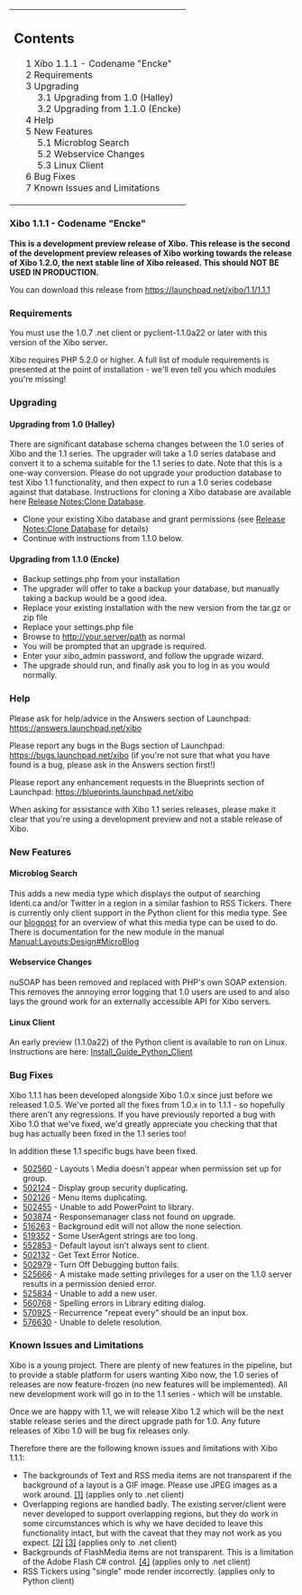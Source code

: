 <!--toc=getting_started-->
<table id="toc" class="toc"><tr><td><div id="toctitle"><h2>Contents</h2></div>
<ul>
<li class="toclevel-1 tocsection-1"><a href="#Xibo_1.1.1_-_Codename_.22Encke.22"><span class="tocnumber">1</span> <span class="toctext">Xibo 1.1.1 - Codename "Encke"</a></li>
<li class="toclevel-1 tocsection-2"><a href="#Requirements"><span class="tocnumber">2</span> <span class="toctext">Requirements</span></a></li>
<li class="toclevel-1 tocsection-3"><a href="#Upgrading"><span class="tocnumber">3</span> <span class="toctext">Upgrading</span></a>
<ul>
<li class="toclevel-2 tocsection-4"><a href="#Upgrading_from_1.0_.28Halley.29"><span class="tocnumber">3.1</span> <span class="toctext">Upgrading from 1.0 (Halley)</span></a></li>
<li class="toclevel-2 tocsection-5"><a href="#Upgrading_from_1.1.0_.28Encke.29"><span class="tocnumber">3.2</span> <span class="toctext">Upgrading from 1.1.0 (Encke)</span></a></li>
</ul>
</li>
<li class="toclevel-1 tocsection-6"><a href="#Help"><span class="tocnumber">4</span> <span class="toctext">Help</span></a></li>
<li class="toclevel-1 tocsection-7"><a href="#New_Features"><span class="tocnumber">5</span> <span class="toctext">New Features</span></a>
<ul>
<li class="toclevel-2 tocsection-8"><a href="#Microblog_Search"><span class="tocnumber">5.1</span> <span class="toctext">Microblog Search</span></a></li>
<li class="toclevel-2 tocsection-9"><a href="#Webservice_Changes"><span class="tocnumber">5.2</span> <span class="toctext">Webservice Changes</span></a></li>
<li class="toclevel-2 tocsection-10"><a href="#Linux_Client"><span class="tocnumber">5.3</span> <span class="toctext">Linux Client</span></a></li>
</ul>
</li>
<li class="toclevel-1 tocsection-11"><a href="#Bug_Fixes"><span class="tocnumber">6</span> <span class="toctext">Bug Fixes</span></a></li>
<li class="toclevel-1 tocsection-12"><a href="#Known_Issues_and_Limitations"><span class="tocnumber">7</span> <span class="toctext">Known Issues and Limitations</span></a></li>
</ul>
</td></tr></table>
<h3> <span class="mw-headline" id="Xibo_1.1.1_-_Codename_.22Encke.22">Xibo 1.1.1 - Codename "Encke"</h3>
<p><b>This is a development preview release of Xibo. This release is the second of the development preview releases of Xibo working towards the release of Xibo 1.2.0, the next stable line of Xibo released. This should NOT BE USED IN PRODUCTION.</b>
</p><p>You can download this release from <a rel="nofollow" class="external free" href="https://launchpad.net/xibo/1.1/1.1.1">https://launchpad.net/xibo/1.1/1.1.1</a>
</p>
<h3> <span class="mw-headline" id="Requirements"> Requirements </span></h3>
<p>You must use the 1.0.7 .net client or pyclient-1.1.0a22 or later with this version of the Xibo server.
</p><p>Xibo requires PHP 5.2.0 or higher. A full list of module requirements is presented at the point of installation - we'll even tell you which modules you're missing!
</p>
<h3> <span class="mw-headline" id="Upgrading"> Upgrading </span></h3>
<h4> <span class="mw-headline" id="Upgrading_from_1.0_.28Halley.29"> Upgrading from 1.0 (Halley) </span></h4>
<p>There are significant database schema changes between the 1.0 series of Xibo and the 1.1 series. The upgrader will take a 1.0 series database and convert it to a schema suitable for the 1.1 series to date. Note that this is a one-way conversion. Please do not upgrade your production database to test Xibo 1.1 functionality, and then expect to run a 1.0 series codebase against that database. Instructions for cloning a Xibo database are available here <a href="release_notes_clonedb.html" title="Release Notes:Clone Database">Release Notes:Clone Database</a>.
</p>
<ul><li> Clone your existing Xibo database and grant permissions (see <a href="release_notes_clonedb.html" title="Release Notes:Clone Database">Release Notes:Clone Database</a> for details)
</li><li> Continue with instructions from 1.1.0 below.
</li></ul>
<h4> <span class="mw-headline" id="Upgrading_from_1.1.0_.28Encke.29"> Upgrading from 1.1.0 (Encke) </span></h4>
<ul><li> Backup settings.php from your installation
</li><li> The upgrader will offer to take a backup your database, but manually taking a backup would be a good idea.
</li><li> Replace your existing installation with the new version from the tar.gz or zip file
</li><li> Replace your settings.php file
</li><li> Browse to <a rel="nofollow" class="external free" href="http://your.server/path">http://your.server/path</a> as normal
</li><li> You will be prompted that an upgrade is required.
</li><li> Enter your xibo_admin password, and follow the upgrade wizard.
</li><li> The upgrade should run, and finally ask you to log in as you would normally.
</li></ul>
<h3> <span class="mw-headline" id="Help"> Help </span></h3>
<p>Please ask for help/advice in the Answers section of Launchpad: <a rel="nofollow" class="external free" href="https://answers.launchpad.net/xibo">https://answers.launchpad.net/xibo</a>
</p><p>Please report any bugs in the Bugs section of Launchpad: <a rel="nofollow" class="external free" href="https://bugs.launchpad.net/xibo">https://bugs.launchpad.net/xibo</a> (if you're not sure that what you have found is a bug, please ask in the Answers section first!)
</p><p>Please report any enhancement requests in the Blueprints section of Launchpad: <a rel="nofollow" class="external free" href="https://blueprints.launchpad.net/xibo">https://blueprints.launchpad.net/xibo</a>
</p><p>When asking for assistance with Xibo 1.1 series releases, please make it clear that you're using a development preview and not a stable release of Xibo.
</p>
<h3> <span class="mw-headline" id="New_Features">New Features</span></h3>
<h4> <span class="mw-headline" id="Microblog_Search">Microblog Search</span></h4>
<p>This adds a new media type which displays the output of searching Identi.ca and/or Twitter in a region in a similar fashion to RSS Tickers. There is currently only client support in the Python client for this media type. See our <a rel="nofollow" class="external text" href="http://xibo.org.uk/2010/05/03/signing-oggcamp/">blogpost</a> for an overview of what this media type can be used to do. There is documentation for the new module in the manual <a href="/wiki/Manual:Layouts:Design#MicroBlog" title="Manual:Layouts:Design">Manual:Layouts:Design#MicroBlog</a>
</p>
<h4> <span class="mw-headline" id="Webservice_Changes">Webservice Changes</span></h4>
<p>nuSOAP has been removed and replaced with PHP's own SOAP extension. This removes the annoying error logging that 1.0 users are used to and also lays the ground work for an externally accessible API for Xibo servers.
</p>
<h4> <span class="mw-headline" id="Linux_Client">Linux Client</span></h4>
<p>An early preview (1.1.0a22) of the Python client is available to run on Linux. Instructions are here: <a href="/wiki/Install_Guide_Python_Client" title="Install Guide Python Client">Install_Guide_Python_Client</a>
</p>
<h3> <span class="mw-headline" id="Bug_Fixes">Bug Fixes</span></h3>
<p>Xibo 1.1.1 has been developed alongside Xibo 1.0.x since just before we released 1.0.5. We've ported all the fixes from 1.0.x in to 1.1.1 - so hopefully there aren't any regressions. If you have previously reported a bug with Xibo 1.0 that we've fixed, we'd greatly appreciate you checking that that bug has actually been fixed in the 1.1 series too!
</p><p>In addition these 1.1 specific bugs have been fixed.
</p>
<ul><li> <a rel="nofollow" class="external text" href="https://bugs.launchpad.net/xibo/+bug/502560">502560</a> - Layouts \ Media doesn't appear when permission set up for group.
</li><li> <a rel="nofollow" class="external text" href="https://bugs.launchpad.net/xibo/+bug/502124">502124</a> - Display group security duplicating.
</li><li> <a rel="nofollow" class="external text" href="https://bugs.launchpad.net/xibo/+bug/502126">502126</a> - Menu items duplicating.
</li><li> <a rel="nofollow" class="external text" href="https://bugs.launchpad.net/xibo/+bug/502455">502455</a> - Unable to add PowerPoint to library.
</li><li> <a rel="nofollow" class="external text" href="https://bugs.launchpad.net/xibo/+bug/503874">503874</a> - Responsemanager class not found on upgrade.
</li><li> <a rel="nofollow" class="external text" href="https://bugs.launchpad.net/xibo/+bug/516263">516263</a> - Background edit will not allow the none selection.
</li><li> <a rel="nofollow" class="external text" href="https://bugs.launchpad.net/xibo/+bug/519352">519352</a> - Some UserAgent strings are too long.
</li><li> <a rel="nofollow" class="external text" href="https://bugs.launchpad.net/xibo/+bug/552853">552853</a> - Default layout isn't always sent to client.
</li><li> <a rel="nofollow" class="external text" href="https://bugs.launchpad.net/xibo/+bug/502132">502132</a> - Get Text Error Notice.
</li><li> <a rel="nofollow" class="external text" href="https://bugs.launchpad.net/xibo/+bug/502979">502979</a> - Turn Off Debugging button fails.
</li><li> <a rel="nofollow" class="external text" href="https://bugs.launchpad.net/xibo/+bug/525666">525666</a> - A mistake made setting privileges for a user on the 1.1.0 server results in a permission denied error.
</li><li> <a rel="nofollow" class="external text" href="https://bugs.launchpad.net/xibo/+bug/525834">525834</a> - Unable to add a new user.
</li><li> <a rel="nofollow" class="external text" href="https://bugs.launchpad.net/xibo/+bug/560768">560768</a> - Spelling errors in Library editing dialog.
</li><li> <a rel="nofollow" class="external text" href="https://bugs.launchpad.net/xibo/+bug/570925">570925</a> - Recurrence "repeat every" should be an input box.
</li><li> <a rel="nofollow" class="external text" href="https://bugs.launchpad.net/xibo/+bug/576630">576630</a> - Unable to delete resolution.
</li></ul>
<h3> <span class="mw-headline" id="Known_Issues_and_Limitations"> Known Issues and Limitations </span></h3>
<p>Xibo is a young project. There are plenty of new features in the pipeline, but to provide a stable platform for users wanting Xibo now, the 1.0 series of releases are now feature-frozen (no new features will be implemented). All new development work will go in to the 1.1 series - which will be unstable.
</p><p>Once we are happy with 1.1, we will release Xibo 1.2 which will be the next stable release series and the direct upgrade path for 1.0. Any future releases of Xibo 1.0 will be bug fix releases only.
</p><p>Therefore there are the following known issues and limitations with Xibo 1.1.1:
</p>
<ul><li> The backgrounds of Text and RSS media items are not transparent if the background of a layout is a GIF image. Please use JPEG images as a work around. <a rel="nofollow" class="external autonumber" href="https://bugs.launchpad.net/xibo/+bug/348506">[1]</a> (applies only to .net client)
</li><li> Overlapping regions are handled badly. The existing server/client were never developed to support overlapping regions, but they do work in some circumstances which is why we have decided to leave this functionality intact, but with the caveat that they may not work as you expect. <a rel="nofollow" class="external autonumber" href="https://bugs.launchpad.net/xibo/+bug/321377">[2]</a> <a rel="nofollow" class="external autonumber" href="https://answers.launchpad.net/xibo/+question/64768">[3]</a> (applies only to .net client)
</li><li> Backgrounds of FlashMedia items are not transparent. This is a limitation of the Adobe Flash C# control. <a rel="nofollow" class="external autonumber" href="https://bugs.launchpad.net/xibo/+bug/341634">[4]</a> (applies only to .net client)
</li><li> RSS Tickers using "single" mode render incorrectly. (applies only to Python client)
</li></ul>